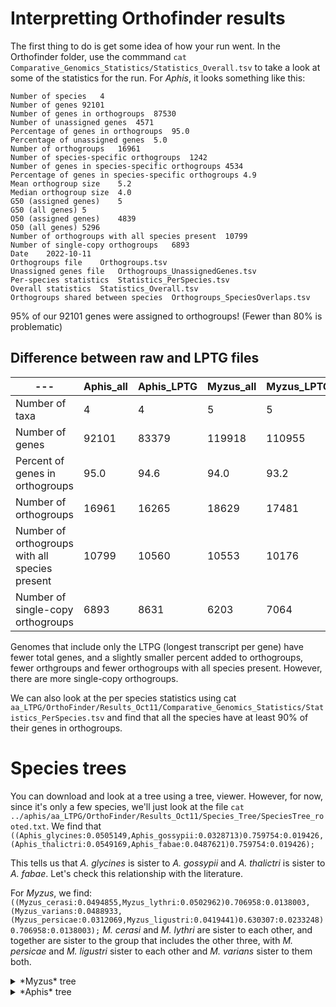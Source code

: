 # Interpretting Orthofinder results

The first thing to do is get some idea of how your run went. In the Orthofinder folder, use the commmand `cat Comparative_Genomics_Statistics/Statistics_Overall.tsv` to take a look at some of the statistics for the run. For *Aphis*, it looks something like this:

```
Number of species	4
Number of genes	92101
Number of genes in orthogroups	87530
Number of unassigned genes	4571
Percentage of genes in orthogroups	95.0
Percentage of unassigned genes	5.0
Number of orthogroups	16961
Number of species-specific orthogroups	1242
Number of genes in species-specific orthogroups	4534
Percentage of genes in species-specific orthogroups	4.9
Mean orthogroup size	5.2
Median orthogroup size	4.0
G50 (assigned genes)	5
G50 (all genes)	5
O50 (assigned genes)	4839
O50 (all genes)	5296
Number of orthogroups with all species present	10799
Number of single-copy orthogroups	6893
Date	2022-10-11
Orthogroups file	Orthogroups.tsv
Unassigned genes file	Orthogroups_UnassignedGenes.tsv
Per-species statistics	Statistics_PerSpecies.tsv
Overall statistics	Statistics_Overall.tsv
Orthogroups shared between species	Orthogroups_SpeciesOverlaps.tsv
```

95% of our 92101 genes were assigned to orthogroups! (Fewer than 80% is problematic)

## Difference between raw and LPTG files

| --- | Aphis_all | Aphis_LPTG | Myzus_all | Myzus_LPTG |
| --- | --- | --- | --- | --- | 
| Number of taxa | 4 | 4 | 5 | 5 |
| Number of genes | 92101 | 83379 | 119918 | 110955 |
| Percent of genes in orthogroups | 95.0 | 94.6 | 94.0 | 93.2 |
| Number of orthogroups | 16961 | 16265 | 18629 | 17481 |
| Number of orthogroups with all species present | 10799 | 10560 | 10553 | 10176 |
| Number of single-copy orthogroups | 6893 | 8631 | 6203 | 7064 |

Genomes that include only the LTPG (longest transcript per gene) have fewer total genes, and a slightly smaller percent added to orthogroups, fewer orthgroups and fewer orthogroups with all species present. However, there are more single-copy orthogroups. 

We can also look at the per species statistics using cat `aa_LTPG/OrthoFinder/Results_Oct11/Comparative_Genomics_Statistics/Statistics_PerSpecies.tsv` and find that all the species have at least 90% of their genes in orthogroups.

# Species trees

You can download and look at a tree using a tree, viewer. However, for now, since it's only a few species, we'll just look at the file `cat ../aphis/aa_LTPG/OrthoFinder/Results_Oct11/Species_Tree/SpeciesTree_rooted.txt`. We find that `((Aphis_glycines:0.0505149,Aphis_gossypii:0.0328713)0.759754:0.019426,(Aphis_thalictri:0.0549169,Aphis_fabae:0.0487621)0.759754:0.019426);`

This tells us that *A. glycines* is sister to *A. gossypii* and *A. thalictri* is sister to *A. fabae*. Let's check this relationship with the literature.

For *Myzus*, we find: `((Myzus_cerasi:0.0494855,Myzus_lythri:0.0502962)0.706958:0.0138003,(Myzus_varians:0.0488933,(Myzus_persicae:0.0312069,Myzus_ligustri:0.0419441)0.630307:0.0233248)0.706958:0.0138003);`
*M. cerasi* and *M. lythri* are sister to each other, and together are sister to the group that includes the other three, with *M. persicae* and *M. ligustri* sister to each other and *M. varians* sister to them both.

<details>
<summary>*Myzus* tree</summary>
<br>
![*Myzus* phylogeny](myzus_phylogeny_Rebijith2017.jpg)
</details>

<details>
<summary>*Aphis* tree</summary>
<br>
![*Aphis* phylogeny](aphis_phylogeny_Rebijith2017.jpg)
</details>
